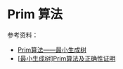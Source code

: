 # Prim 算法

参考资料：

- [Prim算法——最小生成树](https://zhuanlan.zhihu.com/p/85813699)
- [[最小生成树]Prim算法及正确性证明](https://zhuanlan.zhihu.com/p/340464163)